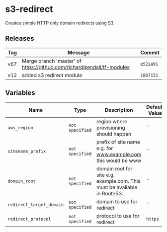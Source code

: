 s3-redirect
======


Creates simple HTTP only domain redirects using S3.

Releases
------

|Tag | Message | Commit|
--- | --- | ---
v67 | Merge branch 'master' of https://github.com/richardjkendall/tf-modules | `e522a91`
v12 | added s3 redirect module | `18b7151`

Variables
------

|Name | Type | Description | Default Value|
--- | --- | --- | ---
`aws_region` | `not specified` | region where provisioning should happen | ``
`sitename_prefix` | `not specified` | prefix of site name e.g. for www.example.com this would be www | ``
`domain_root` | `not specified` | domain root for site e.g. example.com.  This must be available in Route53. | ``
`redirect_target_domain` | `not specified` | domain to use for redirect | ``
`redirect_protocol` | `not specified` | protocol to use for redirect | `https`

